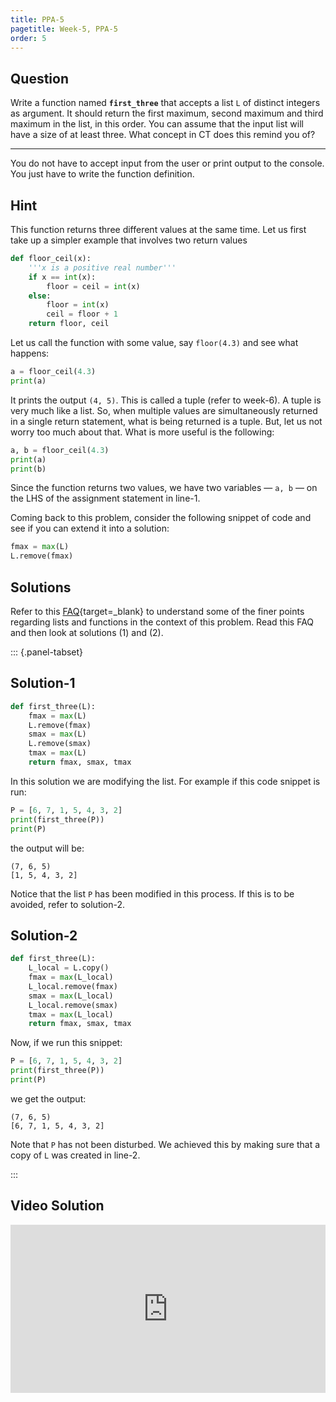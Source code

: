 ```yaml
---
title: PPA-5
pagetitle: Week-5, PPA-5
order: 5
---
```


## Question

Write a function named **`first_three`** that accepts a list `L` of distinct integers as argument. It should return the first maximum, second maximum and third maximum in the list, in this order. You can assume that the input list will have a size of at least three. What concept in CT does this remind you of?

<hr>

You do not have to accept input from the user or print output to the console. You just have to write the function definition.

## Hint

This function returns three different values at the same time. Let us first take up a simpler example that involves two return values

```python
def floor_ceil(x):
    '''x is a positive real number'''
    if x == int(x):
        floor = ceil = int(x)
    else:
        floor = int(x)
        ceil = floor + 1
    return floor, ceil
```

Let us call the function with some value, say `floor(4.3)` and see what happens:

```python
a = floor_ceil(4.3)
print(a)
```

It prints the output `(4, 5)`. This is called a tuple (refer to week-6). A tuple is very much like a list. So, when multiple values are simultaneously returned in a single return statement, what is being returned is a tuple. But, let us not worry too much about that. What is more useful is the following:

```python
a, b = floor_ceil(4.3)
print(a)
print(b)
```

Since the function returns two values, we have two variables — `a, b` — on the LHS of the assignment statement in line-1. 

Coming back to this problem, consider the following snippet of code and see if you can extend it into a solution:

```python
fmax = max(L)
L.remove(fmax)
```

## Solutions

Refer to this [FAQ](https://docs.python.org/3/faq/programming.html#why-did-changing-list-y-also-change-list-x){target=_blank} to understand some of the finer points regarding lists and functions in the context of this problem. Read this FAQ and then look at solutions (1) and (2).

::: {.panel-tabset}

## Solution-1

```python
def first_three(L):
    fmax = max(L)
    L.remove(fmax)
    smax = max(L)
    L.remove(smax)
    tmax = max(L)
    return fmax, smax, tmax
```

In this solution we are modifying the list. For example if this code snippet is run:

```python
P = [6, 7, 1, 5, 4, 3, 2]
print(first_three(P))
print(P)
```

the output will be:

```
(7, 6, 5)
[1, 5, 4, 3, 2]
```

Notice that the list `P` has been modified in this process. If this is to be avoided, refer to solution-2.

## Solution-2

```python
def first_three(L):
    L_local = L.copy()
    fmax = max(L_local)
    L_local.remove(fmax)
    smax = max(L_local)
    L_local.remove(smax)
    tmax = max(L_local)
    return fmax, smax, tmax
```

Now, if we run this snippet:

```python
P = [6, 7, 1, 5, 4, 3, 2]
print(first_three(P))
print(P)
```

we get the output:

```
(7, 6, 5)
[6, 7, 1, 5, 4, 3, 2]
```

Note that `P` has not been disturbed. We achieved this by making sure that a copy of `L` was created in line-2.

:::

## Video Solution

<div style="position: relative; padding-bottom: 53.43750000000001%; height: 0;"><iframe src="https://www.loom.com/embed/59d1ae5341664dd8a0014e3a1cd3053e?sid=26fcca95-10c7-4e7d-b05f-e456514cfa17" frameborder="0" webkitallowfullscreen mozallowfullscreen allowfullscreen style="position: absolute; top: 0; left: 0; width: 100%; height: 100%;"></iframe></div>

